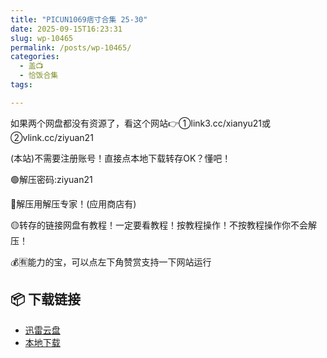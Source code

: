 ```yaml
---
title: "PICUN1069痞寸合集 25-30"
date: 2025-09-15T16:23:31
slug: wp-10465
permalink: /posts/wp-10465/
categories:
  - 盖📺
  - 恰饭合集
tags:

---
```


如果两个网盘都没有资源了，看这个网站👉①link3.cc/xianyu21或②vlink.cc/ziyuan21

(本站)不需要注册账号！直接点本地下载转存OK？懂吧！

🟢解压密码:ziyuan21

🔵解压用解压专家！(应用商店有)

🟡转存的链接网盘有教程！一定要看教程！按教程操作！不按教程操作你不会解压！

💰🈶能力的宝，可以点左下角赞赏支持一下网站运行

## 📦 下载链接
- [迅雷云盘](https://blziyuan21.com/pay-download/10465?key=8bb3d778b0&down_id=0)
- [本地下载](https://blziyuan21.com/pay-download/10465?key=8bb3d778b0&down_id=1)

